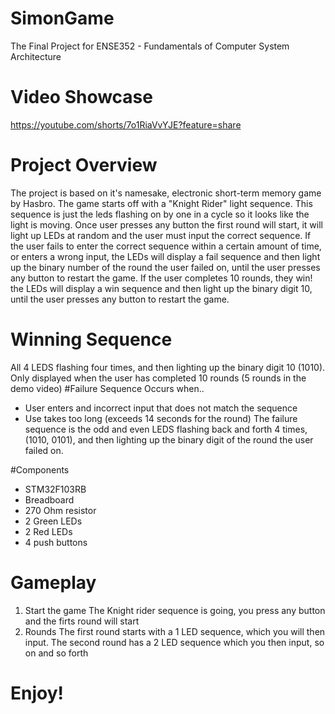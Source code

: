 # SimonGame
The Final Project for ENSE352 - Fundamentals of Computer System Architecture

# Video Showcase 
https://youtube.com/shorts/7o1RiaVvYJE?feature=share

# Project Overview
The project is based on it's namesake, electronic short-term memory game by Hasbro. The game starts off with a "Knight Rider" light sequence. This sequence is just the leds flashing on by one in a cycle so it looks like the light is moving. Once user presses any button the first round will start, it will light up LEDs at random and the user must input the correct sequence. If the user fails to enter the correct sequence within a certain amount of time, or enters a wrong input, the LEDs will display a fail sequence and then light up the binary number of the round the user failed on, until the user presses any button to restart the game. If the user completes 10 rounds, they win! the LEDs will display a win sequence and then light up the binary digit 10, until the user presses any button to restart the game.

# Winning Sequence
All 4 LEDS flashing four times, and then lighting up the binary digit 10 (1010). Only displayed when the user has completed 10 rounds (5 rounds in the demo video)
#Failure Sequence
Occurs when..
- User enters and incorrect input that does not match the sequence
- Use takes too long (exceeds 14 seconds for the round)
The failure sequence is the odd and even LEDS flashing back and forth 4 times, (1010, 0101), and then lighting up the binary digit of the round the user failed on.

#Components
- STM32F103RB
- Breadboard
- 270 Ohm resistor
- 2 Green LEDs
- 2 Red LEDs
- 4 push buttons

# Gameplay
1. Start the game
The Knight rider sequence is going, you press any button and the firts round will start
2. Rounds
The first round starts with a 1 LED sequence, which you will then input. The second round has a 2 LED sequence which you then input, so on and so forth

# Enjoy!
